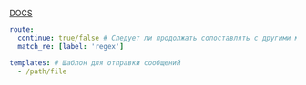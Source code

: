 [DOCS](https://prometheus.io/docs/alerting/latest/configuration/)

```yml
route:
  continue: true/false # Следует ли продолжать сопоставлять с другими маршрутами, по умолч. false
  match_re: [label: 'regex']

templates: # Шаблон для отправки сообщений
  - /path/file
```
